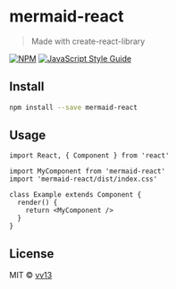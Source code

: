 # mermaid-react

> Made with create-react-library

[![NPM](https://img.shields.io/npm/v/mermaid-react.svg)](https://www.npmjs.com/package/mermaid-react) [![JavaScript Style Guide](https://img.shields.io/badge/code_style-standard-brightgreen.svg)](https://standardjs.com)

## Install

```bash
npm install --save mermaid-react
```

## Usage

```tsx
import React, { Component } from 'react'

import MyComponent from 'mermaid-react'
import 'mermaid-react/dist/index.css'

class Example extends Component {
  render() {
    return <MyComponent />
  }
}
```

## License

MIT © [vv13](https://github.com/vv13)
